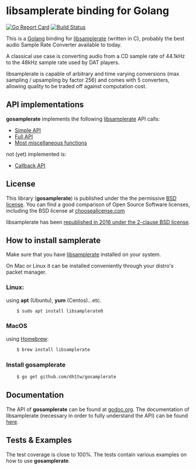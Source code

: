 # libsamplerate binding for Golang
[![Go Report Card](https://goreportcard.com/badge/github.com/dh1tw/gosamplerate)](https://goreportcard.com/report/github.com/dh1tw/gosamplerate)
[![Build Status](https://travis-ci.org/dh1tw/gosamplerate.svg?branch=master)](https://travis-ci.org/dh1tw/gosamplerate)

This is a [Golang](https://golang.org) binding for [libsamplerate](http://www.mega-nerd.com/SRC/index.html) (written in C), probably the best audio Sample Rate Converter available to today. 

A classical use case is converting audio from a CD sample rate of 44.1kHz to the 48kHz sample rate used by DAT players.

libsamplerate is capable of arbitrary and time varying conversions (max sampling / upsampling by factor 256) and comes with 5 converters, allowing quality to be traded off against computation cost.

## API implementations
**gosamplerate** implements the following [libsamplerate](http://www.mega-nerd.com/SRC/index.html) API calls:

- [Simple API](http://www.mega-nerd.com/SRC/api_simple.html)
- [Full API](http://www.mega-nerd.com/SRC/api_full.html)
- [Most miscellaneous functions](http://www.mega-nerd.com/SRC/api_misc.html)

not (yet) implemented is: 

- [Callback API](http://www.mega-nerd.com/SRC/api_callback.html)

## License
This library (**gosamplerate**) is published under the the permissive [BSD license](http://choosealicense.com/licenses/mit/). You can find a good comparison of Open Source Software licenses, including the BSD license at [choosealicense.com](http://choosealicense.com/licenses/)

libsamplerate has been [republished in 2016 under the 2-clause BSD license](http://www.mega-nerd.com/SRC/license.html).

## How to install samplerate

Make sure that you have [libsamplerate](http://www.mega-nerd.com/SRC/index.html) installed on your system.

On Mac or Linux it can be installed conveniently through your distro's packet manager.

### Linux:
using **apt** (Ubuntu), **yum** (Centos)...etc.
```bash
    $ sudo apt install libsamplerate0
```

### MacOS
using [Homebrew](http://brew.sh):
```bash
    $ brew install libsamplerate
```

### Install gosamplerate
```bash
    $ go get github.com/dh1tw/gosamplerate
```

## Documentation
The API of **gosamplerate** can be found at [godoc.org](https://godoc.org/github.com/dh1tw/gosamplerate). 
The documentation of libsamplerate (necessary in order to fully understand the API) can be found 
[here](http://www.mega-nerd.com/SRC/index.html).

## Tests & Examples
The test coverage is close to 100%. The tests contain various examples on how to use **gosamplerate**.